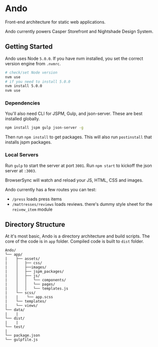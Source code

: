 # Ando

Front-end architecture for static web applications.

Ando currently powers Casper Storefront and Nightshade Design System.


## Getting Started

Ando uses Node `5.0.0`. If you have nvm installed, you set the correct version
engine from `.nvmrc`.

```sh
# check/set Node version
nvm use
# if you need to install 5.0.0
nvm install 5.0.0
nvm use
```


### Dependencies

You'll also need CLI for JSPM, Gulp, and json-server. These are best installed globally.

```sh
npm install jspm gulp json-server -g
```

Then run `npm install` to get packages. This will also run `postinstall` that installs jspm packages.


### Local Servers

Run `gulp` to start the server at port `3001`. Run `npm start` to kickoff the json server at `:3003`.

BrowserSync will watch and reload your JS, HTML, CSS and images.

Ando currently has a few routes you can test: 

* `/press` loads press items
* `/mattresses/reviews` loads reviews. there's dummy style sheet for the `reivew_item` module


## Directory Structure

At it's most basic, Ando is a directory architecture and build scripts. The core
of the code is in `app` folder. Compiled code is built to `dist` folder.

```
Ando/
└── app/
|    ├── assets/
|    │   ├── css/
|    │   ├──images/
|    │   ├── jspm_packages/
|    │   ├── js/
|    │   │   └── components/
|    │   │   └── pages/
|    │   │   └── templates.js
|    └── scss/
|    |    └── app.scss
|    └── templates/
|    └── views/
└── data/
|    |
└── dist/
|    |
└── test/
|
└── package.json
└── gulpfile.js
```
